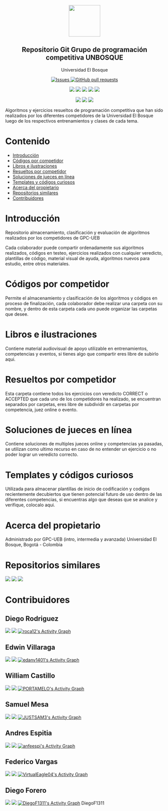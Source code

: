 


<p align="center">
 <img width="100px" src="https://www.iconsdb.com/icons/preview/royal-blue/code-xxl.png" align="center"  />
 <h2 align="center">Repositorio Git Grupo de programación competitiva UNBOSQUE</h2>
 <p align="center">Universidad El Bosque</p>
</p>
  <p align="center">
    <a href="https://github.com/roca12/UEB_CP/issues">
      <img alt="Issues" src="https://img.shields.io/github/issues/roca12/UEB_CP?color=0088ff&style=for-the-badge" />
    </a>
    <a href="https://github.com/roca12/UEB_CP/pulls">
      <img alt="GitHub pull requests" src="https://img.shields.io/github/issues-pr/roca12/UEB_CP?color=0088ff&style=for-the-badge" />
    </a>
    <br />
  </p>
   <p align="center">
      <img  src="https://img.shields.io/github/languages/count/roca12/UEB_CP?label=Formatos&color=yellow&style=for-the-badge" />
      <img  src="https://img.shields.io/github/repo-size/roca12/UEB_CP?color=important&style=for-the-badge" />
      <img  src="https://img.shields.io/github/last-commit/roca12/UEB_CP?style=for-the-badge">
      <img  src="https://img.shields.io/github/contributors/roca12/UEB_CP?color=blueviolet&style=for-the-badge" />
      <img  src="https://img.shields.io/github/commit-activity/w/roca12/UEB_CP?style=for-the-badge" />
    <br />
  </p>
  <p align="center">
      <img  src="https://img.shields.io/badge/Python-3.X-informational?logo=python&logoColor=white&color=green&style=for-the-badge" />
      <img  src="https://img.shields.io/badge/C++-14-informational?logo=c&logoColor=white&color=red&style=for-the-badge" />
      <img  src="https://img.shields.io/badge/Java-11-informational?logo=java&logoColor=white&color=blue&style=for-the-badge" />
    <br />
  </p>
</p>

Algoritmos y ejercicios resueltos de programación competitiva que han sido realizados por los diferentes competidores de la Universidad El Bosque luego de los respectivos entrenamientos y clases de cada tema.


# Contenido
- [Introducción](#introducción)
- [Códigos por competidor](#códigos-por-competidor)
- [Libros e ilustraciones](#libros-e-ilustraciones)
- [Resueltos por competidor](#resueltos-por-competidor)
- [Soluciones de jueces en línea](#soluciones-de-jueces-en-línea)
- [Templates y códigos curiosos](#templates-y-códigos-curiosos)
- [Acerca del propietario](#acerca-del-propietario)
- [Repositorios similares](#repositorios-similares)
- [Contribuidores](#contribuidores)

# Introducción

Repositorio almacenamiento, clasificación y evaluación de algoritmos realizados por los competidores de GPC-UEB

Cada colaborador puede compartir ordenadamente sus algoritmos realizados, códigos en testeo, ejercicios realizados con cualquier veredicto, plantillas de código, material visual de ayuda, algoritmos nuevos para estudio, entre otros materiales.

# Códigos por competidor

Permite el almacenamiento y clasificación de los algoritmos y códigos en proceso de finalización, cada colaborador debe realizar una carpeta con su nombre, y dentro de esta carpeta cada uno puede organizar las carpetas que desee.

# Libros e ilustraciones

Contiene material audiovisual de apoyo utilizable en entrenamientos, competencias y eventos, si tienes algo que compartir eres libre de subirlo aqui.

# Resueltos por competidor

Esta carpeta contiene todos los ejercicios con veredicto CORRECT o ACCEPTED que cada uno de los competidores ha realizado, se encuentran separados por carpetas, eres libre de subdividir en carpetas por competencia, juez online o evento.

# Soluciones de jueces en línea

Contiene soluciones de multiples jueces online y competencias ya pasadas, se utilizan como ultimo recurso en caso de no entender un ejercicio o no poder lograr un veredicto correcto.

# Templates y códigos curiosos

Utilizada para almacenar plantillas de inicio de codificación y codigos recientemente decubiertos que tienen potencial futuro de uso dentro de las diferentes competencias, si encuentras algo que deseas que se analice y verifique, colocalo aqui.

# Acerca del propietario
Administrado por GPC-UEB (intro, intermedia y avanzada)
Universidad El Bosque, Bogotá - Colombia

# Repositorios similares
[![](https://github-readme-stats.vercel.app/api/pin/?username=roca12&repo=gpccodes&show_owner=true)](https://github.com/roca12/gpccodes)
[![](https://github-readme-stats.vercel.app/api/pin/?username=ahoraSoyPeor&repo=notebook_descomUNAL&show_owner=true)](https://github.com/ahoraSoyPeor/notebook_descomUNAL)
[![](https://github-readme-stats.vercel.app/api/pin/?username=mhunicken&repo=icpc-team-notebook-el-vasito&show_owner=true)](https://github.com/mhunicken/icpc-team-notebook-el-vasito)


# Contribuidores
## Diego Rodriguez
[![](https://streak-stats.demolab.com/?user=roca12&theme=java-dark&locale=es)](https://github.com/roca12)
[![](https://github-readme-stats.vercel.app/api/top-langs/?username=roca12&layout=compact&langs_count=10&theme=great-gatsby)](https://github.com/roca12)
<a href="https://github.com/ashutosh00710/github-readme-activity-graph"><img alt="roca12's Activity Graph" src="https://github-readme-activity-graph.cyclic.app/graph/?username=roca12&theme=elegant" style="width=200"/></a>
## Edwin Villaraga
[![](https://streak-stats.demolab.com/?user=edanv1401&theme=dracula&locale=es)](https://git.io/streak-stats)
[![](https://github-readme-stats.vercel.app/api/top-langs/?username=edanv1401&layout=compact&&langs_count=10&theme=omni)](https://github.com/edanv1401)
<a href="https://github.com/ashutosh00710/github-readme-activity-graph"><img alt="edanv1401's Activity Graph" src="https://github-readme-activity-graph.cyclic.app/graph/?username=edanv1401&theme=dracula" style="width=200"/></a>
## William Castillo
[![](https://streak-stats.demolab.com/?user=PORTAMELO&theme=midnight-purple&locale=es)](https://git.io/streak-stats)
[![](https://github-readme-stats.vercel.app/api/top-langs/?username=PORTAMELO&layout=compact&&langs_count=10&theme=dark)](https://github.com/PORTAMELO)
<a href="https://github.com/ashutosh00710/github-readme-activity-graph"><img alt="PORTAMELO's Activity Graph" src="https://github-readme-activity-graph.cyclic.app/graph/?username=PORTAMELO&theme=nightowl" style="width=200"/></a>
## Samuel Mesa
[![](https://streak-stats.demolab.com/?user=JUSTSAM3&theme=windows-dark&locale=es)](https://git.io/streak-stats)
[![](https://github-readme-stats.vercel.app/api/top-langs/?username=JUSTSAM3&layout=compact&&langs_count=10&theme=dark)](https://github.com/JUSTSAM3)
<a href="https://github.com/ashutosh00710/github-readme-activity-graph"><img alt="JUSTSAM3's Activity Graph" src="https://github-readme-activity-graph.cyclic.app/graph/?username=JUSTSAM3&theme=github-dark" style="width=200"/></a>
## Andres Espitia
[![](https://streak-stats.demolab.com/?user=anfeespi&theme=radical&locale=es)](https://git.io/streak-stats)
[![](https://github-readme-stats.vercel.app/api/top-langs/?username=anfeespi&layout=compact&&langs_count=10&theme=dark)](https://github.com/anfeespi)
<a href="https://github.com/ashutosh00710/github-readme-activity-graph"><img alt="anfeespi's Activity Graph" src="https://github-readme-activity-graph.cyclic.app/graph/?username=anfeespi&theme=synthwave-84" style="width=200"/></a>
## Federico Vargas
[![](https://streak-stats.demolab.com/?user=VirtualEagle04&theme=dark-smoky&locale=es)](https://git.io/streak-stats)
[![](https://github-readme-stats.vercel.app/api/top-langs/?username=VirtualEagle04&layout=compact&&langs_count=10&theme=dark)](https://github.com/VirtualEagle04)
<a href="https://github.com/ashutosh00710/github-readme-activity-graph"><img alt="VirtualEagle04's Activity Graph" src="https://github-readme-activity-graph.cyclic.app/graph/?username=VirtualEagle04&theme=high-contrast" style="width=200"/></a>
## Diego Forero
[![](https://streak-stats.demolab.com/?user=DiegoF1311&theme=radical&locale=es)](https://git.io/streak-stats)
[![](https://github-readme-stats.vercel.app/api/top-langs/?username=DiegoF1311&layout=compact&&langs_count=10&theme=dark)](https://github.com/DiegoF1311)
<a href="https://github.com/ashutosh00710/github-readme-activity-graph"><img alt="DiegoF1311's Activity Graph" src="https://github-readme-activity-graph.cyclic.app/graph/?username=DiegoF1311&theme=synthwave-84" style="width=200"/></a>
DiegoF1311
